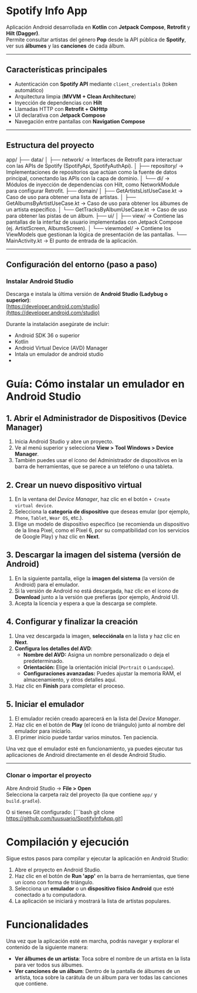 # Spotify Info App

Aplicación Android desarrollada en **Kotlin** con **Jetpack Compose**, **Retrofit** y **Hilt (Dagger)**.  
Permite consultar artistas del género **Pop** desde la API pública de **Spotify**, ver sus **álbumes** y las **canciones** de cada álbum.

---

## Características principales

- Autenticación con **Spotify API** mediante `client_credentials` (token automático)
- Arquitectura limpia (**MVVM + Clean Architecture**)
- Inyección de dependencias con **Hilt**
- Llamadas HTTP con **Retrofit + OkHttp**
- UI declarativa con **Jetpack Compose**
- Navegación entre pantallas con **Navigation Compose**

---

## Estructura del proyecto

app/
├── data/
│ ├── network/ → Interfaces de Retrofit para interactuar con las APIs de Spotify (SpotifyApi, SpotifyAuthApi).
│ ├── repository/ → Implementaciones de repositorios que actúan como la fuente de datos principal, conectando las APIs con la capa de dominio.
│ └── di/ → Módulos de inyección de dependencias con Hilt, como NetworkModule para configurar Retrofit.
├── domain/
│ ├── GetArtistsListUseCase.kt → Caso de uso para obtener una lista de artistas.
│ ├── GetAlbumsByArtistUseCase.kt → Caso de uso para obtener los álbumes de un artista específico.
│ └── GetTracksByAlbumUseCase.kt → Caso de uso para obtener las pistas de un álbum.
├── ui/
│ ├── view/ → Contiene las pantallas de la interfaz de usuario implementadas con Jetpack Compose (ej. ArtistScreen, AlbumsScreen).
│ └── viewmodel/ → Contiene los ViewModels que gestionan la lógica de presentación de las pantallas.
└── MainActivity.kt → El punto de entrada de la aplicación.

---

## Configuración del entorno (paso a paso)

### Instalar Android Studio

Descarga e instala la última versión de **Android Studio (Ladybug o superior)**:   
[https://developer.android.com/studio](https://developer.android.com/studio)

Durante la instalación asegúrate de incluir:
- Android SDK 36 o superior
- Kotlin
- Android Virtual Device (AVD) Manager
- Intala un emulador de android studio 
- 

# Guía: Cómo instalar un emulador en Android Studio

## 1. Abrir el Administrador de Dispositivos (Device Manager)

1.  Inicia Android Studio y abre un proyecto.
2.  Ve al menú superior y selecciona **View > Tool Windows > Device Manager**.
3.  También puedes usar el ícono del Administrador de dispositivos en la barra de herramientas, que se parece a un teléfono o una tableta.

## 2. Crear un nuevo dispositivo virtual

1.  En la ventana del *Device Manager*, haz clic en el botón `+ Create virtual device`.
2.  Selecciona la **categoría de dispositivo** que deseas emular (por ejemplo, `Phone`, `Tablet`, `Wear OS`, etc.).
3.  Elige un modelo de dispositivo específico (se recomienda un dispositivo de la línea Pixel, como el Pixel 6, por su compatibilidad con los servicios de Google Play) y haz clic en **Next**.

## 3. Descargar la imagen del sistema (versión de Android)

1.  En la siguiente pantalla, elige la **imagen del sistema** (la versión de Android) para el emulador.
2.  Si la versión de Android no está descargada, haz clic en el ícono de **Download** junto a la versión que prefieras (por ejemplo, Android U).
3.  Acepta la licencia y espera a que la descarga se complete.

## 4. Configurar y finalizar la creación

1.  Una vez descargada la imagen, **selecciónala** en la lista y haz clic en **Next**.
2.  **Configura los detalles del AVD**:
    *   **Nombre del AVD:** Asigna un nombre personalizado o deja el predeterminado.
    *   **Orientación:** Elige la orientación inicial (`Portrait` o `Landscape`).
    *   **Configuraciones avanzadas:** Puedes ajustar la memoria RAM, el almacenamiento, y otros detalles aquí.
3.  Haz clic en **Finish** para completar el proceso.

## 5. Iniciar el emulador

1.  El emulador recién creado aparecerá en la lista del *Device Manager*.
2.  Haz clic en el botón de **Play** (el ícono de triángulo) junto al nombre del emulador para iniciarlo.
3.  El primer inicio puede tardar varios minutos. Ten paciencia.

Una vez que el emulador esté en funcionamiento, ya puedes ejecutar tus aplicaciones de Android directamente en él desde Android Studio.

---

### Clonar o importar el proyecto

Abre Android Studio → **File > Open**  
Selecciona la carpeta raíz del proyecto (la que contiene `app/` y `build.gradle`).

O si tienes Git configurado:
[```bash git clone https://github.com/tuusuario/SpotifyInfoApp.git]


# Compilación y ejecución

Sigue estos pasos para compilar y ejecutar la aplicación en Android Studio:

1.  Abre el proyecto en Android Studio.
2.  Haz clic en el botón de **Run 'app'** en la barra de herramientas, que tiene un ícono con forma de triángulo.
3.  Selecciona un **emulador** o un **dispositivo físico Android** que esté conectado a tu computadora.
4.  La aplicación se iniciará y mostrará la lista de artistas populares.

# Funcionalidades

Una vez que la aplicación esté en marcha, podrás navegar y explorar el contenido de la siguiente manera:

*   **Ver álbumes de un artista**: Toca sobre el nombre de un artista en la lista para ver todos sus álbumes.
*   **Ver canciones de un álbum**: Dentro de la pantalla de álbumes de un artista, toca sobre la carátula de un álbum para ver todas las canciones que contiene.



